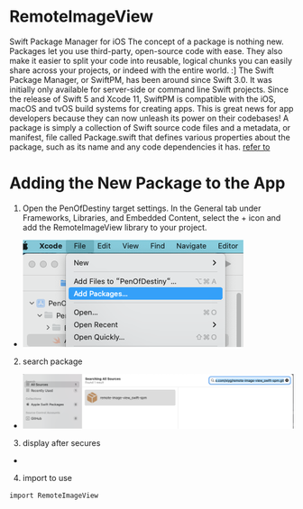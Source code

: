 # RemoteImageView

Swift Package Manager for iOS
The concept of a package is nothing new. Packages let you use third-party, open-source code with ease. They also make it easier to split your code into reusable, logical chunks you can easily share across your projects, or indeed with the entire world. :]
The Swift Package Manager, or SwiftPM, has been around since Swift 3.0. It was initially only available for server-side or command line Swift projects. Since the release of Swift 5 and Xcode 11, SwiftPM is compatible with the iOS, macOS and tvOS build systems for creating apps. This is great news for app developers because they can now unleash its power on their codebases!
A package is simply a collection of Swift source code files and a metadata, or manifest, file called Package.swift that defines various properties about the package, such as its name and any code dependencies it has.
[refer to](https://www.raywenderlich.com/7242045-swift-package-manager-for-ios#toc-anchor-001)
# Adding the New Package to the App

1. Open the PenOfDestiny target settings. In the General tab under Frameworks, Libraries, and Embedded Content, select the + icon and add the RemoteImageView library to your project.
- ![输入图片说明](guide_img/%E6%88%AA%E5%B1%8F2022-04-15%20%E4%B8%8A%E5%8D%889.50.27.png)
2. search package
- ![输入图片说明](guide_img/%E6%88%AA%E5%B1%8F2022-04-15%20%E4%B8%8A%E5%8D%889.52.44.png)
3. display after secures
- 
4. import to use

```
import RemoteImageView

```



